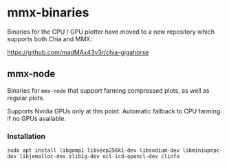 # mmx-binaries

Binaries for the CPU / GPU plotter have moved to a new repository which supports both Chia and MMX:

https://github.com/madMAx43v3r/chia-gigahorse

## mmx-node

Binaries for `mmx-node` that support farming compressed plots, as well as regular plots.

Supports Nvidia GPUs only at this point. Automatic fallback to CPU farming if no GPUs available.

### Installation

```
sudo apt install libgomp1 libsecp256k1-dev libsodium-dev libminiupnpc-dev libjemalloc-dev zlib1g-dev ocl-icd-opencl-dev clinfo
```
